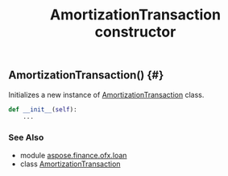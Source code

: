 ﻿---
title: AmortizationTransaction constructor
second_title: Aspose.Finance for Python via .NET API References
description: 
type: docs
weight: 10
url: /python-net/aspose.finance.ofx.loan/amortizationtransaction/__init__/
is_root: false
---

## AmortizationTransaction() {#}

Initializes a new instance of [AmortizationTransaction](/finance/python-net/aspose.finance.ofx.loan/amortizationtransaction) class.



```python
def __init__(self):
    ...
```





### See Also
* module [aspose.finance.ofx.loan](../../)
* class [AmortizationTransaction](/finance/python-net/aspose.finance.ofx.loan/amortizationtransaction)
